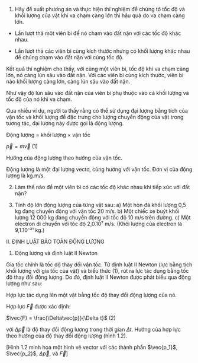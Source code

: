 1. Hãy đề xuất phương án và thực hiện thí nghiệm để chứng tỏ tốc độ và khối lượng của vật khi va chạm càng lớn thì hậu quả do va chạm càng lớn.

+ Lần lượt thả một viên bi để nó chạm vào đất nặn với các tốc độ khác nhau.

+ Lần lượt thả các viên bi cùng kích thước nhưng có khối lượng khác nhau để chúng chạm vào đất nặn với cùng tốc độ.

Kết quả thí nghiệm cho thấy, với cùng một viên bi, tốc độ khi va chạm càng lớn, nó càng lún sâu vào đất nặn. Với các viên bi cùng kích thước, viên bi nào khối lượng càng lớn, càng lún sâu vào đất nặn.

Như vậy độ lún sâu vào đất nặn của viên bi phụ thuộc vào cả khối lượng và tốc độ của nó khi va chạm.

Qua nhiều ví dụ, người ta thấy rằng có thể sử dụng đại lượng bằng tích của vận tốc và khối lượng để đặc trưng cho lượng chuyển động của vật trong tương tác, đại lượng này được gọi là động lượng.

Động lượng = khối lượng × vận tốc

$\vec{p} = m\vec{v}$ (1)

Hướng của động lượng theo hướng của vận tốc.

Động lượng là một đại lượng vectơ, cùng hướng với vận tốc. Đơn vị của động lượng là kg.m/s.

2. Làm thế nào để một viên bi có các tốc độ khác nhau khi tiếp xúc với đất nặn?

1. Tính độ lớn động lượng của từng vật sau:
a) Một hòn đá khối lượng 0,5 kg đang chuyển động với vận tốc 20 m/s.
b) Một chiếc xe buýt khối lượng 12 000 kg đang chuyển động với tốc độ 10 m/s trên đường.
c) Một electron di chuyển với tốc độ 2,0.10⁷ m/s.
(Khối lượng của electron là 9,1.10⁻³¹ kg.)

II. ĐỊNH LUẬT BẢO TOÀN ĐỘNG LƯỢNG

1. Động lượng và định luật II Newton

Gia tốc chính là tốc độ thay đổi vận tốc. Từ định luật II Newton (lực bằng tích khối lượng với gia tốc của vật) và biểu thức (1), rút ra lực tác dụng bằng tốc độ thay đổi động lượng. Do đó, định luật II Newton được phát biểu qua động lượng như sau:

Hợp lực tác dụng lên một vật bằng tốc độ thay đổi động lượng của nó.

Hợp lực $\vec{F}$ được xác định:

$\vec{F} = \frac{\Delta\vec{p}}{\Delta t}$ (2)

với $\Delta\vec{p}$ là độ thay đổi động lượng trong thời gian $\Delta t$.
Hướng của hợp lực theo hướng của độ thay đổi động lượng (hình 1.2).

[Hình 1.2 minh họa một hình vẽ vector với các thành phần $\vec{p_1}$, $\vec{p_2}$, $\Delta\vec{p}$, và $\vec{F}$]